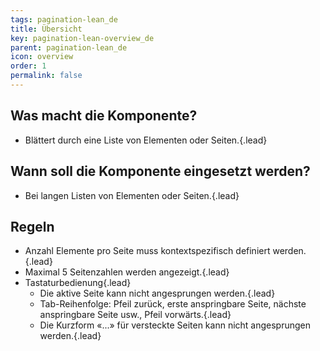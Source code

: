 ```yaml
---
tags: pagination-lean_de
title: Übersicht
key: pagination-lean-overview_de
parent: pagination-lean_de
icon: overview
order: 1
permalink: false  
---
```


## Was macht die Komponente?
* Blättert durch eine Liste von Elementen oder Seiten.{.lead}

## Wann soll die Komponente eingesetzt werden?
* Bei langen Listen von Elementen oder Seiten.{.lead}

## Regeln
* Anzahl Elemente pro Seite muss kontextspezifisch definiert werden.{.lead}
* Maximal 5 Seitenzahlen werden angezeigt.{.lead}
* Tastaturbedienung{.lead}
    * Die aktive Seite kann nicht angesprungen werden.{.lead}
	* Tab-Reihenfolge: Pfeil zurück, erste anspringbare Seite, nächste anspringbare Seite usw., Pfeil vorwärts.{.lead}
	*  Die Kurzform «...» für versteckte Seiten kann nicht angesprungen werden.{.lead}

